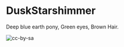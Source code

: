 DuskStarshimmer
===============

Deep blue earth pony, Green eyes, Brown Hair.

![cc-by-sa](https://licensebuttons.net/l/by-sa/3.0/88x31.png)
